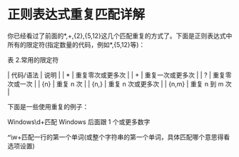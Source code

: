 # 正则表达式重复匹配详解

你已经看过了前面的*,+,{2},{5,12}这几个匹配重复的方式了。下面是正则表达式中所有的限定符(指定数量的代码，例如*,{5,12}等)：

表 2.常用的限定符

| 代码/语法 | 说明 |
| * | 重复零次或更多次 |
| + | 重复一次或更多次 |
| ? | 重复零次或一次 |
| {n} | 重复 n 次 |
| {n,} | 重复 n 次或更多次 |
| {n,m} | 重复 n 到 m 次 |

下面是一些使用重复的例子：

Windows\d+匹配 Windows 后面跟 1 个或更多数字

^\w+匹配一行的第一个单词(或整个字符串的第一个单词，具体匹配哪个意思得看选项设置)